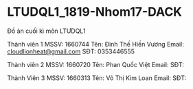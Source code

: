 ﻿# LTUDQL1_1819-Nhom17-DACK
Đồ án cuối kì môn LTƯDQL1

Thành viên 1
MSSV: 1660744
Tên: Đinh Thế Hiền Vương
Email: cloudlionheat@gmail.com
SĐT: 0353446555

Thành viên 2
MSSV: 1660720
Tên: Phan Quốc Việt
Email:
SĐT:

Thành Viên 3
MSSV: 1660313
Tên: Võ Thị Kim Loan
Email:
SĐT:
